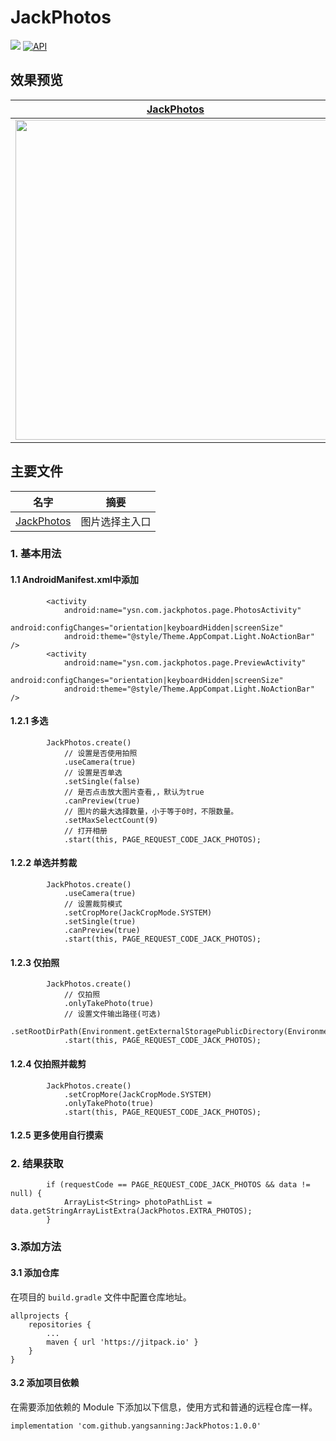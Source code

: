 # JackPhotos
[![](https://jitpack.io/v/yangsanning/JackPhotos.svg)](https://jitpack.io/#yangsanning/JackPhotos)
[![API](https://img.shields.io/badge/API-19%2B-orange.svg?style=flat)](https://android-arsenal.com/api?level=19)

## 效果预览

| [JackPhotos]                      |
| ------------------------------- |
| <img src="images/image1.gif" height="512" /> |


## 主要文件
| 名字             | 摘要           |
| ---------------- | -------------- |
| [JackPhotos] | 图片选择主入口  |


### 1. 基本用法

#### 1.1 AndroidManifest.xml中添加
```android
        <activity
            android:name="ysn.com.jackphotos.page.PhotosActivity"
            android:configChanges="orientation|keyboardHidden|screenSize"
            android:theme="@style/Theme.AppCompat.Light.NoActionBar" />
        <activity
            android:name="ysn.com.jackphotos.page.PreviewActivity"
            android:configChanges="orientation|keyboardHidden|screenSize"
            android:theme="@style/Theme.AppCompat.Light.NoActionBar" />
```

#### 1.2.1 多选
```android
        JackPhotos.create()
            // 设置是否使用拍照
            .useCamera(true)
            // 设置是否单选
            .setSingle(false)
            // 是否点击放大图片查看,，默认为true
            .canPreview(true)
            // 图片的最大选择数量，小于等于0时，不限数量。
            .setMaxSelectCount(9)
            // 打开相册
            .start(this, PAGE_REQUEST_CODE_JACK_PHOTOS);
```

#### 1.2.2 单选并剪裁
```android
        JackPhotos.create()
            .useCamera(true)
            // 设置裁剪模式
            .setCropMore(JackCropMode.SYSTEM)
            .setSingle(true)
            .canPreview(true)
            .start(this, PAGE_REQUEST_CODE_JACK_PHOTOS);
```

#### 1.2.3 仅拍照
```android
        JackPhotos.create()
            // 仅拍照
            .onlyTakePhoto(true)
            // 设置文件输出路径(可选)
            .setRootDirPath(Environment.getExternalStoragePublicDirectory(Environment.DIRECTORY_PICTURES).getAbsolutePath())
            .start(this, PAGE_REQUEST_CODE_JACK_PHOTOS);
```

#### 1.2.4 仅拍照并裁剪
```android
        JackPhotos.create()
            .setCropMore(JackCropMode.SYSTEM)
            .onlyTakePhoto(true)
            .start(this, PAGE_REQUEST_CODE_JACK_PHOTOS);
```

#### 1.2.5 更多使用自行摸索


### 2. 结果获取
```android
        if (requestCode == PAGE_REQUEST_CODE_JACK_PHOTOS && data != null) {
            ArrayList<String> photoPathList = data.getStringArrayListExtra(JackPhotos.EXTRA_PHOTOS);
        }
```

### 3.添加方法

#### 3.1 添加仓库

在项目的 `build.gradle` 文件中配置仓库地址。

```android
allprojects {
	repositories {
		...
		maven { url 'https://jitpack.io' }
	}
}
```

#### 3.2 添加项目依赖

在需要添加依赖的 Module 下添加以下信息，使用方式和普通的远程仓库一样。

```android
implementation 'com.github.yangsanning:JackPhotos:1.0.0'
```

[JackPhotos]:https://github.com/yangsanning/JackPhotos/blob/master/jackphotos/src/main/java/ysn/com/jackphotos/JackPhotos.java


